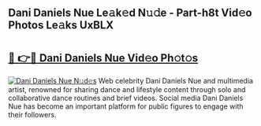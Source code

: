 ## Dani Daniels Nue Le𝚊k𝚎d N𝚞𝚍e - Part-h8t Vid𝚎o Photos Le𝚊ks UxBLX

# <h2><a href="http://fbb1tf.evod.top/?m=Dani+Daniels+Nue">🔗 👉🔴 Dani Daniels Nue Vid𝚎o Ph𝚘t𝚘s</a></h2>

[![Dani Daniels Nue N𝚞d𝚎s](https://i.imgur.com/8V9OHl7.gif)](http://fbb1tf.evod.top/?m=Dani+Daniels+Nue)
Web celebrity Dani Daniels Nue and multimedia artist, renowned for sharing dance and lifestyle content through solo and collaborative dance routines and brief videos. Social media Dani Daniels Nue has become an important platform for public figures to engage with their followers. 
